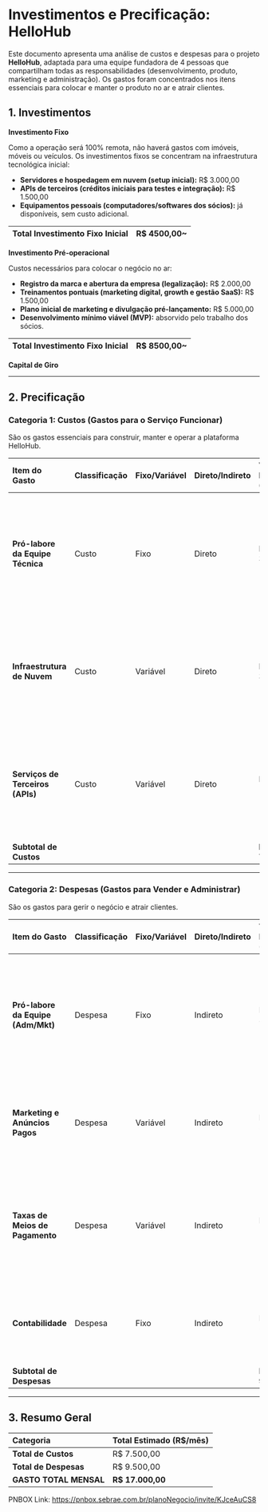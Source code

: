 # Investimentos e Precificação: HelloHub

Este documento apresenta uma análise de custos e despesas para o projeto **HelloHub**, adaptada para uma equipe fundadora de 4 pessoas que compartilham todas as responsabilidades (desenvolvimento, produto, marketing e administração). Os gastos foram concentrados nos itens essenciais para colocar e manter o produto no ar e atrair clientes.

## 1. Investimentos
**Investimento Fixo**

Como a operação será 100% remota, não haverá gastos com imóveis, móveis ou veículos. Os investimentos fixos se concentram na infraestrutura tecnológica inicial:
*  **Servidores e hospedagem em nuvem (setup inicial):** R$ 3.000,00
*  **APIs de terceiros (créditos iniciais para testes e integração):** R$ 1.500,00
*  **Equipamentos pessoais (computadores/softwares dos sócios):** já disponíveis, sem custo adicional.

|  Total Investimento Fixo Inicial | R$ 4500,00~ |
| :--- | :--- |

**Investimento Pré-operacional**

Custos necessários para colocar o negócio no ar:

*  **Registro da marca e abertura da empresa (legalização):** R$ 2.000,00
*  **Treinamentos pontuais (marketing digital, growth e gestão SaaS):** R$ 1.500,00
*  **Plano inicial de marketing e divulgação pré-lançamento:** R$ 5.000,00
*  **Desenvolvimento mínimo viável (MVP):** absorvido pelo trabalho dos sócios.

|  Total Investimento Fixo Inicial | R$ 8500,00~ |
| :--- | :--- |

**Capital de Giro**

---

## 2. Precificação

### Categoria 1: Custos (Gastos para o Serviço Funcionar)

São os gastos essenciais para construir, manter e operar a plataforma HelloHub.

| Item do Gasto | Classificação | Fixo/Variável | Direto/Indireto | Valor Estimado (R$/mês) | Justificativa |
| :--- | :--- | :--- | :--- | :--- | :--- |
| **Pró-labore da Equipe Técnica** | Custo | Fixo | Direto | R$ 3.000,00 | Remuneração dos sócios que atuam diretamente no desenvolvimento e manutenção do produto (considerando 2 pessoas focadas na parte técnica com R$ 1.500 cada). |
| **Infraestrutura de Nuvem** | Custo | Variável | Direto | R$ 3.000,00 | Custo com servidores, banco de dados e armazenamento (AWS, Google Cloud, etc.). Varia conforme o número de usuários e o uso da plataforma. |
| **Serviços de Terceiros (APIs)** | Custo | Variável | Direto | R$ 1.500,00 | Custo de APIs essenciais integradas ao produto, como serviços de IA para processamento de linguagem, cujo valor depende do volume de uso. |
| **Subtotal de Custos** | | | | **R$ 7.500,00** | |

---

### Categoria 2: Despesas (Gastos para Vender e Administrar)

São os gastos para gerir o negócio e atrair clientes.

| Item do Gasto | Classificação | Fixo/Variável | Direto/Indireto | Valor Estimado (R$/mês) | Justificativa |
| :--- | :--- | :--- | :--- | :--- | :--- |
| **Pró-labore da Equipe (Adm/Mkt)** | Despesa | Fixo | Indireto | R$ 3.000,00 | Remuneração dos sócios que atuam na gestão, marketing e vendas (considerando 2 pessoas focadas nessas áreas com R$ 1.500 cada). |
| **Marketing e Anúncios Pagos** | Despesa | Variável | Indireto | R$ 5.000,00 | Investimento em Google Ads, Meta Ads e outras plataformas para geração de leads e aquisição de clientes. |
| **Taxas de Meios de Pagamento** | Despesa | Variável | Indireto | R$ 1.000,00 | Taxas cobradas por gateways de pagamento sobre as vendas. Estimativa baseada em um faturamento inicial. |
| **Contabilidade** | Despesa | Fixo | Indireto | R$ 500,00 | Custo mensal de um serviço de contabilidade online para manter a empresa regularizada. |
| **Subtotal de Despesas** | | | | **R$ 9.500,00** | |

---

## 3. Resumo Geral

| Categoria | Total Estimado (R$/mês) |
| :--- | :--- |
| **Total de Custos** | R$ 7.500,00 |
| **Total de Despesas** | R$ 9.500,00 |
| **GASTO TOTAL MENSAL** | **R$ 17.000,00** |




PNBOX Link: https://pnbox.sebrae.com.br/planoNegocio/invite/KJceAuCS8
